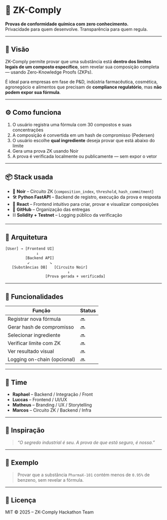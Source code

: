 # 🔬 ZK-Comply

**Provas de conformidade química com zero conhecimento.**  
Privacidade para quem desenvolve. Transparência para quem regula.

---

## 🚀 Visão

ZK-Comply permite provar que uma substância está **dentro dos limites legais de um composto específico**, sem revelar sua composição completa — usando Zero-Knowledge Proofs (ZKPs).

É ideal para empresas em fase de P&D, indústria farmacêutica, cosmética, agronegócio e alimentos que precisam de **compliance regulatório**, mas **não podem expor sua fórmula**.

---

## ⚙️ Como funciona

1. O usuário registra uma fórmula com 30 compostos e suas concentrações
2. A composição é convertida em um hash de compromisso (Pedersen)
3. O usuário escolhe **qual ingrediente** deseja provar que está abaixo do limite
4. Gera uma prova ZK usando Noir
5. A prova é verificada localmente ou publicamente — sem expor o vetor

---

## 📦 Stack usada

- 🧠 **Noir** – Circuito ZK (`composition_index`, `threshold`, `hash_commitment`)
- 🛠️ **Python FastAPI** – Backend de registro, execução da prova e resposta
- 🎨 **React** – Frontend intuitivo para criar, provar e visualizar composições
- 🧾 **GitHub** – Organização das entregas
- ⛓️ **Solidity + Testnet** – Logging público da verificação

---

## 📐 Arquitetura

```txt
[User] → [Frontend UI]
              ↓
         [Backend API]
          ↙         ↘
   [Substâncias DB]   [Circuito Noir]
                            ↓
                  [Prova gerada + verificada]
```

---

## 🧩 Funcionalidades

| Função                      | Status |
|----------------------------|--------|
| Registrar nova fórmula     | 🔜     |
| Gerar hash de compromisso  | 🔜     |
| Selecionar ingrediente     | 🔜     |
| Verificar limite com ZK    | 🔜     |
| Ver resultado visual       | 🔜     |
| Logging on-chain (opcional)| 🔜     |


---

## 📌 Time

- **Raphael** – Backend / Integração / Front
- **Luccas** – Frontend / UI/UX
- **Matheus** – Branding / UX / Storytelling
- **Marcos** – Circuito ZK / Backend / Infra

---

## 🧠 Inspiração

> *“O segredo industrial é seu. A prova de que está seguro, é nossa.”*

---

## 🧪 Exemplo

> Provar que a substância `PharmaX-101` contém menos de `0.95%` de benzeno, sem revelar a fórmula.

---

## 📃 Licença

MIT © 2025 – ZK-Comply Hackathon Team
